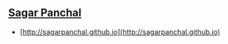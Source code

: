 ## [Sagar Panchal](https://github.com/sagarpanchal)
- [http://sagarpanchal.github.io](http://sagarpanchal.github.io)
